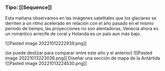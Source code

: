 ### Tipo: **[[Sequence]]**

Esta mañana observamos en las imágenes satelitales que los glaciares se derriten a un ritmo acelerado en relación con el año pasado en el mismo periodo de tiempo, las proyecciones no son alentadoras, Venecia ahora es un romántico arrecife de coral y Holanda es un país aun más bajo.

![[Pasted image 20221012222939.png]] 

 (se puede deslizar para comparar entre este año y el anterior) 
![[Pasted image 20221013223036.png]]
Diseñar una sección de mapa de la Antártida
![[Pasted image 20221013224530.png]]